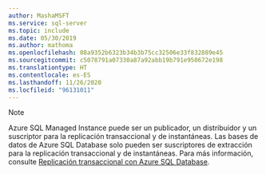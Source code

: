 ```yaml
---
author: MashaMSFT
ms.service: sql-server
ms.topic: include
ms.date: 05/30/2019
ms.author: mathoma
ms.openlocfilehash: 08a9352b6323b34b3b75cc32506e33f832889e45
ms.sourcegitcommit: c5078791a07330a87a92abb19b791e950672e198
ms.translationtype: HT
ms.contentlocale: es-ES
ms.lasthandoff: 11/26/2020
ms.locfileid: "96131011"
---
```

  > [!NOTE] 
  > Azure SQL Managed Instance puede ser un publicador, un distribuidor y un suscriptor para la replicación transaccional y de instantáneas. Las bases de datos de Azure SQL Database solo pueden ser suscriptores de extracción para la replicación transaccional y de instantáneas. Para más información, consulte [Replicación transaccional con Azure SQL Database](/azure/sql-database/sql-database-managed-instance-transactional-replication). 